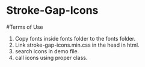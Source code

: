 # Stroke-Gap-Icons

#Terms of Use
1. Copy fonts inside fonts folder to the fonts folder.
2. Link stroke-gap-icons.min.css in the head in html.
3. search icons in demo file.
4. call icons using proper class.